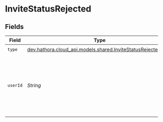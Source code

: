# InviteStatusRejected


## Fields

| Field                                                                                                           | Type                                                                                                            | Required                                                                                                        | Description                                                                                                     | Example                                                                                                         |
| --------------------------------------------------------------------------------------------------------------- | --------------------------------------------------------------------------------------------------------------- | --------------------------------------------------------------------------------------------------------------- | --------------------------------------------------------------------------------------------------------------- | --------------------------------------------------------------------------------------------------------------- |
| `type`                                                                                                          | [dev.hathora.cloud_api.models.shared.InviteStatusRejectedType](../../models/shared/InviteStatusRejectedType.md) | :heavy_check_mark:                                                                                              | N/A                                                                                                             |                                                                                                                 |
| `userId`                                                                                                        | *String*                                                                                                        | :heavy_check_mark:                                                                                              | System generated unique identifier for a user. Not guaranteed to have a specific format.                        | auth0\|646bdf96f7fb73d04c8c84db                                                                                 |